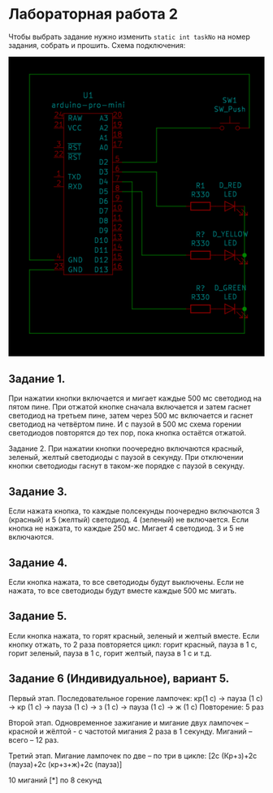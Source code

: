 Лабораторная работа 2
=====================

Чтобы выбрать задание нужно изменить `static int taskNo` на номер задания, 
собрать и прошить. Схема подключения:

![wiring_diagram.png](wiring_diagram.png)

Задание 1.
----------
При нажатии кнопки включается и мигает каждые 500 мс светодиод на пятом пине.
При отжатой кнопке сначала включается и затем гаснет светодиод на третьем пине,
затем через 500 мс включается и гаснет светодиод на четвёртом пине.
И с паузой в 500 мс схема горении светодиодов повторятся до тех пор,
пока кнопка остаётся отжатой.

Задание 2. 
При нажатии кнопки поочередно включаются красный, зеленый, желтый светодиоды с паузой в секунду.
При отключении кнопки светодиоды гаснут в таком-же порядке с паузой в секунду.

Задание 3.
----------

Если нажата кнопка, то каждые полсекунды поочередно включаются 3 (красный) и 5 (желтый) светодиод.
4 (зеленый) не включается.
Если кнопка не нажата, то каждые 250 мс. Мигает 4 светодиод. 3 и 5 не включаются.

Задание 4.
----------

Если кнопка нажата, то все светодиоды будут выключены.
Если не нажата, то все светодиоды будут вместе каждые 500 мс мигать.

Задание 5.
----------

Если кнопка нажата, то горят красный, зеленый и желтый вместе.
Если кнопку отжать, то 2 раза повторяется цикл: горит красный, пауза в 1 с, горит зеленый,
пауза в 1 с, горит желтый, пауза в 1 с и т.д.

Задание 6 (Индивидуальное), вариант 5.
--------------------------------------

Первый этап. Последовательное горение лампочек:
кр(1 с) -> пауза (1 с) -> кр (1 с) -> пауза (1 с) -> з (1 с) -> пауза (1 с) -> ж (1 с)
Повторение: 5 раз

Второй этап. Одновременное зажигание и мигание двух лампочек –
красной и жёлтой - с частотой мигания 2 раза в 1 секунду.
Миганий – всего – 12 раз.

Третий этап. Мигание лампочек по две – по три в цикле:
[2с (Кр+з)+2с (пауза)+2с (кр+з+ж)+2с (пауза)]

10 миганий [*] по 8 секунд